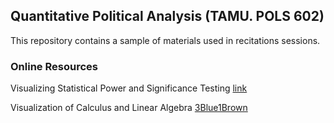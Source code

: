  ## Quantitative Political Analysis (TAMU. POLS 602)

This repository contains a sample of materials used in recitations sessions.

### Online Resources
Visualizing Statistical Power and Significance Testing
[link](https://rpsychologist.com/d3/nhst/)

Visualization of Calculus and Linear Algebra
[3Blue1Brown](https://www.youtube.com/c/3blue1brown)




